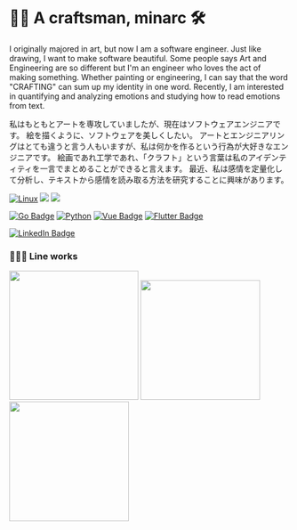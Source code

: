 
# 👋🏻 A craftsman, minarc 🛠

I originally majored in art, but now I am a software engineer. Just like drawing, I want to make software beautiful. Some people says Art and Engineering are so different but I'm an engineer who loves the act of making something. Whether painting or engineering, I can say that the word "CRAFTING" can sum up my identity in one word. Recently, I am interested in quantifying and analyzing emotions and studying how to read emotions from text.

私はもともとアートを専攻していましたが、現在はソフトウェアエンジニアです。 絵を描くように、ソフトウェアを美しくしたい。 アートとエンジニアリングはとても違うと言う人もいますが、私は何かを作るという行為が大好きなエンジニアです。 絵画であれ工学であれ、「クラフト」という言葉は私のアイデンティティを一言でまとめることができると言えます。 最近、私は感情を定量化して分析し、テキストから感情を読み取る方法を研究することに興味があります。

[![Linux](https://img.shields.io/badge/Linux-FCC624?style=for-the-badge&logo=linux&logoColor=black)]()
[![](https://img.shields.io/badge/Amazon_AWS-232F3E?style=for-the-badge&logo=amazon-aws&logoColor=white)]()
[![](https://img.shields.io/badge/Visual_Studio_Code-0078D4?style=for-the-badge&logo=visual%20studio%20code&logoColor=white)]()

[![Go Badge](https://img.shields.io/badge/Golang-00ADD8?style=for-the-badge&logo=Go&logoColor=white)](https://https://golang.org/)
[![Python](https://img.shields.io/badge/Python-red?style=for-the-badge&logo=Python&logoColor=white)](https://https://golang.org/)
[![Vue Badge](https://img.shields.io/badge/Vue-4FC08D?style=for-the-badge&logo=Vue.js&logoColor=white)](https://vuejs.org/)
[![Flutter Badge](https://img.shields.io/badge/Flutter-%2302569B.svg?style=for-the-badge&logo=Flutter&logoColor=white)]()

[![LinkedIn Badge](http://img.shields.io/badge/-LinkedIn-0072b1?style=for-the-badge&logo=linkedin&link=https://www.linkedin.com/in/youhomin/)](https://www.linkedin.com/in/youhomin/)


### 👩🏻‍🎨 Line works
<p float="left">
<img src="https://user-images.githubusercontent.com/11865340/121901481-667e3100-cd61-11eb-843b-4121ad5d46c2.jpg" width="232">
<img src="https://user-images.githubusercontent.com/11865340/121902064-edcba480-cd61-11eb-81c8-4597519d3710.jpg" width="215">
<img src="https://user-images.githubusercontent.com/11865340/121902110-f8863980-cd61-11eb-8542-46be13d46a1c.jpg" width="215">
</p>

